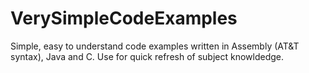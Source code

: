 # VerySimpleCodeExamples
Simple, easy to understand code examples written in Assembly (AT&T syntax), Java and C. 
Use for quick refresh of subject knowldedge.
